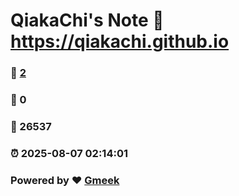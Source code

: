 # QiakaChi's Note :link: https://qiakachi.github.io 
### :page_facing_up: [2](https://qiakachi.github.io/tag.html) 
### :speech_balloon: 0 
### :hibiscus: 26537 
### :alarm_clock: 2025-08-07 02:14:01 
### Powered by :heart: [Gmeek](https://github.com/Meekdai/Gmeek)

